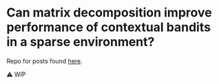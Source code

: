 # Can matrix decomposition improve performance of contextual bandits in a sparse environment?

Repo for posts found [here](https://tmorville.github.io/). 

⚠️  WIP
